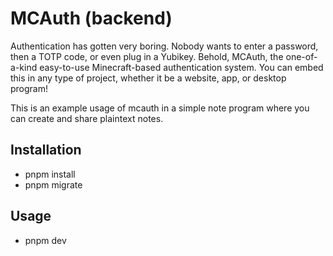 # MCAuth (backend)

Authentication has gotten very boring. Nobody wants to enter a password, then a TOTP code, or even plug in a Yubikey. Behold, MCAuth, the one-of-a-kind easy-to-use Minecraft-based authentication system. You can embed this in any type of project, whether it be a website, app, or desktop program!

This is an example usage of mcauth in a simple note program where you can create and share plaintext notes.

## Installation

- pnpm install
- pnpm migrate

## Usage

- pnpm dev